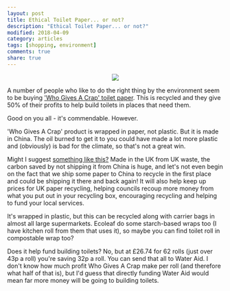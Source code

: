 ```yaml
---
layout: post
title: Ethical Toilet Paper... or not?
description: "Ethical Toilet Paper... or not?"
modified: 2018-04-09
category: articles
tags: [shopping, environment]
comments: true
share: true
---
```


<center><img src="https://cdn.shopify.com/s/files/1/1502/3454/products/6-Buy_multiple_boxes_and_save_large.png?v=1517933558">
</center>

A number of people who like to do the right thing by the environment seem to be buying
<a href="https://uk.whogivesacrap.org">'Who Gives A Crap'
toilet paper</a>. This is recycled and they give 50% of their profits to help build toilets in places that
need them.

Good on you all - it's commendable. However.

'Who Gives A Crap' product is wrapped in paper, not plastic. But it is made in China. The oil burned to
get it to you could have made a lot more plastic and (obviously) is bad for the climate, so that's not
a great win.

Might I suggest <a href="https://www.naturalcollection.com/…/ecoleaf-toilet-tissue-…/">something like this?</a>
Made in the UK from UK waste, the carbon saved by not shipping it from China is huge, and let's not even begin
on the fact that we ship some paper to China to recycle in the first place and could be shipping it there
and back again! It will also help keep up prices for UK paper recycling, helping councils recoup more money
from what you put out in your recycling box, encouraging recycling and helping to fund your local services.

It's wrapped in plastic, but this can be recycled along with carrier bags in almost all large supermarkets.
Ecoleaf do some starch-based wraps too (I have kitchen roll from them that uses it), so maybe you can find
toilet roll in compostable wrap too?

Does it help fund building toilets? No, but at £26.74 for 62 rolls (just over 43p a roll) you're saving 32p
a roll. You can send that all to Water Aid. I don't know how much profit Who Gives A Crap make per roll
(and therefore what half of that is), but I'd guess that directly funding Water Aid would mean far more
money will be going to building toilets.
